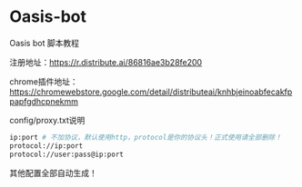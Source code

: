 # Oasis-bot
Oasis bot 脚本教程

注册地址：https://r.distribute.ai/86816ae3b28fe200

chrome插件地址：https://chromewebstore.google.com/detail/distributeai/knhbjeinoabfecakfppapfgdhcpnekmm

config/proxy.txt说明
```bash
ip:port # 不加协议，默认使用http，protocol是你的协议头！正式使用请全部删除！
protocol://ip:port
protocol://user:pass@ip:port
```
其他配置全部自动生成！

